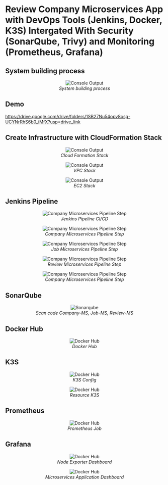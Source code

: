 # Review Company Microservices App with DevOps Tools (Jenkins, Docker, K3S) Intergated With Security (SonarQube, Trivy) and Monitoring (Prometheus, Grafana) 

## System building process

<p align="center">
  <img src="images/project-images/nt548-diagram (1).png" alt="Console Output">
  <br>
  <em>System building process</em>
</p>

## Demo
https://drive.google.com/drive/folders/1SB27Nu54opv8osg-UCYNrRhS6b0_iMfX?usp=drive_link

## Create Infrastructure with CloudFormation Stack

<p align="center">
  <img src="images/project-images/cloudformation-stack.png" alt="Console Output">
  <br>
  <em>Cloud Formation Stack</em>
</p>

<p align="center">
  <img src="images/project-images/vpc-stack.png" alt="Console Output">
  <br>
  <em>VPC Stack</em>
</p>

<p align="center">
  <img src="images/project-images/ec2-stack.png" alt="Console Output">
  <br>
  <em>EC2 Stack</em>
</p>

## Jenkins Pipeline

<p align="center">
  <img src="images/project-images/jenkins-pipeline.png" alt="Company Microservices Pipeline Step">
  <br>
  <em>Jenkins Pipeline CI/CD</em>
</p>

<p align="center">
  <img src="images/project-images/pipeline-companyms.png" alt="Company Microservices Pipeline Step">
  <br>
  <em>Company Microservices Pipeline Step</em>
</p>

<p align="center">
  <img src="images/project-images/pipeline-jobms.png" alt="Company Microservices Pipeline Step">
  <br>
  <em>Job Microservices Pipeline Step</em>
</p>

<p align="center">
  <img src="images/project-images/pipeline-reviewms.png" alt="Company Microservices Pipeline Step">
  <br>
  <em>Review Microservices Pipeline Step</em>
</p>

<p align="center">
  <img src="images/project-images/deploy-to-k3s-stage.png" alt="Company Microservices Pipeline Step">
  <br>
  <em>Company Microservices Pipeline Step</em>
</p>

## SonarQube

<p align="center">
  <img src="images/sonarqube/sonar.png" alt="Sonarqube">
  <br>
  <em>Scan code Company-MS, Job-MS, Review-MS</em>
</p>

## Docker Hub

<p align="center">
  <img src="images/docker/docker-hub.png" alt="Docker Hub">
  <br>
  <em>Docker Hub</em>
</p>

## K3S

<p align="center">
  <img src="images/project-images/config-ns-token.png" alt="Docker Hub">
  <br>
  <em>K3S Config</em>
</p>

<p align="center">
  <img src="images/project-images/k3s-get-all.png" alt="Docker Hub">
  <br>
  <em>Resource K3S</em>
</p>

## Prometheus

<p align="center">
  <img src="images/project-images/prometheus.png" alt="Docker Hub">
  <br>
  <em>Prometheus Job</em>
</p>

## Grafana

<p align="center">
  <img src="images/project-images/node-exporter.png" alt="Docker Hub">
  <br>
  <em>Node Exporter Dashboard</em>
</p>

<p align="center">
  <img src="images/project-images/microservices-monitor.png" alt="Docker Hub">
  <br>
  <em>Microservices Application Dashboard</em>
</p>


